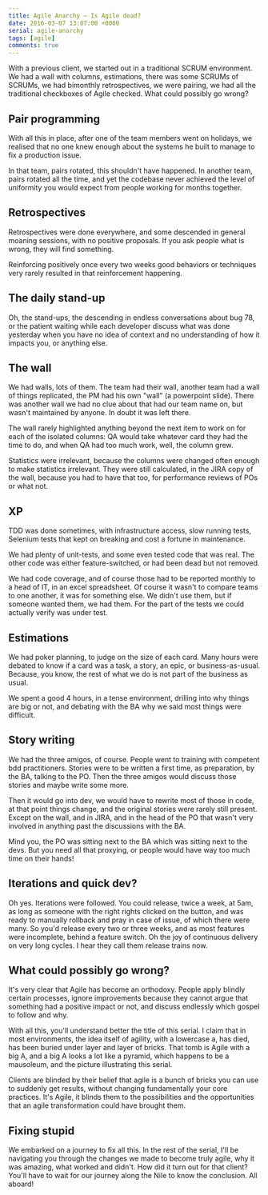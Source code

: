 ```yaml
---
title: Agile Anarchy – Is Agile dead?
date: 2016-03-07 13:07:00 +0000
serial: agile-anarchy
tags: [agile]
comments: true
---
```


With a previous client, we started out in a traditional SCRUM environment. We had a wall with columns, estimations, there was some SCRUMs of SCRUMs, we had bimonthly retrospectives, we were pairing, we had all the traditional checkboxes of Agile checked. What could possibly go wrong?

## Pair programming

With all this in place, after one of the team members went on holidays, we realised that no one knew enough about the systems he built to manage to fix a production issue.

In that team, pairs rotated, this shouldn't have happened. In another team, pairs rotated all the time, and yet the codebase never achieved the level of uniformity you would expect from people working for months together.

## Retrospectives

Retrospectives were done everywhere, and some descended in general moaning sessions, with no positive proposals. If you ask people what is wrong, they will find something.

Reinforcing positively once every two weeks good behaviors or techniques very rarely resulted in that reinforcement happening.

## The daily stand-up

Oh, the stand-ups, the descending in endless conversations about bug 78, or the patient waiting while each developer discuss what was done yesterday when you have no idea of context and no understanding of how it impacts you, or anything else.

## The wall

We had walls, lots of them. The team had their wall, another team had a wall of things replicated, the PM had his own "wall" (a powerpoint slide). There was another wall we had no clue about that had our team name on, but wasn't maintained by anyone. In doubt it was left there.

The wall rarely highlighted anything beyond the next item to work on for each of the isolated columns: QA would take whatever card they had the time to do, and when QA had too much work, well, the column grew.

Statistics were irrelevant, because the columns were changed often enough to make statistics irrelevant. They were still calculated, in the JIRA copy of the wall, because you had to have that too, for performance reviews of POs or what not.

## XP

TDD was done sometimes, with infrastructure access, slow running tests, Selenium tests that kept on breaking and cost a fortune in maintenance.

We had plenty of unit-tests, and some even tested code that was real. The other code was either feature-switched, or had been dead but not removed.

We had code coverage, and of course those had to be reported monthly to a head of IT, in an excel spreadsheet. Of course it wasn't to compare teams to one another, it was for something else. We didn't use them, but if someone wanted them, we had them. For the part of the tests we could actually verify was under test.

## Estimations

We had poker planning, to judge on the size of each card. Many hours were debated to know if a card was a task, a story, an epic, or business-as-usual. Because, you know, the rest of what we do is not part of the business as usual.

We spent a good 4 hours, in a tense environment, drilling into why things are big or not, and debating with the BA why we said most things were difficult.

## Story writing

We had the three amigos, of course. People went to training with competent bdd practitioners. Stories were to be written a first time, as preparation, by the BA, talking to the PO. Then the three amigos would discuss those stories and maybe write some more.

Then it would go into dev, we would have to rewrite most of those in code, at that point things change, and the original stories were rarely still present. Except on the wall, and in JIRA, and in the head of the PO that wasn't very involved in anything past the discussions with the BA.

Mind you, the PO was sitting next to the BA which was sitting next to the devs. But you need all that proxying, or people would have way too much time on their hands!

## Iterations and quick dev?

Oh yes. Iterations were followed. You could release, twice a week, at 5am, as long as someone with the right rights clicked on the button, and was ready to manually rollback and pray in case of issue, of which there were many. So you'd release every two or three weeks, and as most features were incomplete, behind a feature switch. Oh the joy of continuous delivery on very long cycles. I hear they call them release trains now.

## What could possibly go wrong?

It's very clear that Agile has become an orthodoxy. People apply blindly certain processes, ignore improvements because they cannot argue that something had a positive impact or not, and discuss endlessly which gospel to follow and why.

With all this, you'll understand better the title of this serial. I claim that in most environments, the idea itself of agility, with a lowercase a, has died, has been buried under layer and layer of bricks. That tomb is Agile with a big A, and a big A looks a lot like a pyramid, which happens to be a mausoleum, and the picture illustrating this serial.

Clients are blinded by their belief that agile is a bunch of bricks you can use to suddenly get results, without changing fundamentally your core practices. It's Agile, it blinds them to the possibilities and the opportunities that an agile transformation could have brought them.

## Fixing stupid

We embarked on a journey to fix all this. In the rest of the serial, I'll be navigating you through the changes we made to become truly agile, why it was amazing, what worked and didn't. How did it turn out for that client? You'll have to wait for our journey along the Nile to know the conclusion. All aboard!
